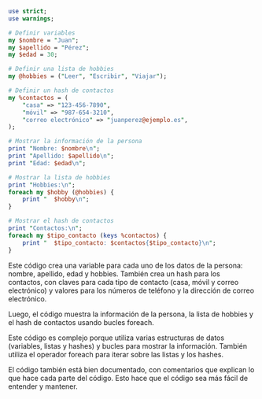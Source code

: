 ```perl
use strict;
use warnings;

# Definir variables
my $nombre = "Juan";
my $apellido = "Pérez";
my $edad = 30;

# Definir una lista de hobbies
my @hobbies = ("Leer", "Escribir", "Viajar");

# Definir un hash de contactos
my %contactos = (
    "casa" => "123-456-7890",
    "móvil" => "987-654-3210",
    "correo electrónico" => "juanperez@ejemplo.es",
);

# Mostrar la información de la persona
print "Nombre: $nombre\n";
print "Apellido: $apellido\n";
print "Edad: $edad\n";

# Mostrar la lista de hobbies
print "Hobbies:\n";
foreach my $hobby (@hobbies) {
    print "  $hobby\n";
}

# Mostrar el hash de contactos
print "Contactos:\n";
foreach my $tipo_contacto (keys %contactos) {
    print "  $tipo_contacto: $contactos{$tipo_contacto}\n";
}
```

Este código crea una variable para cada uno de los datos de la persona: nombre, apellido, edad y hobbies. También crea un hash para los contactos, con claves para cada tipo de contacto (casa, móvil y correo electrónico) y valores para los números de teléfono y la dirección de correo electrónico.

Luego, el código muestra la información de la persona, la lista de hobbies y el hash de contactos usando bucles foreach.

Este código es complejo porque utiliza varias estructuras de datos (variables, listas y hashes) y bucles para mostrar la información. También utiliza el operador foreach para iterar sobre las listas y los hashes.

El código también está bien documentado, con comentarios que explican lo que hace cada parte del código. Esto hace que el código sea más fácil de entender y mantener.